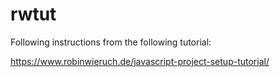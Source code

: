 # rwtut

Following instructions from the following tutorial:

https://www.robinwieruch.de/javascript-project-setup-tutorial/
